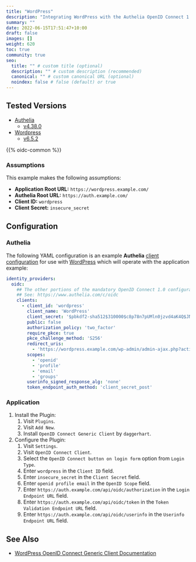 ```yaml
---
title: "WordPress"
description: "Integrating WordPress with the Authelia OpenID Connect 1.0 Provider."
summary: ""
date: 2022-06-15T17:51:47+10:00
draft: false
images: []
weight: 620
toc: true
community: true
seo:
  title: "" # custom title (optional)
  description: "" # custom description (recommended)
  canonical: "" # custom canonical URL (optional)
  noindex: false # false (default) or true
---
```


## Tested Versions

* [Authelia]
  * [v4.38.0](https://github.com/authelia/authelia/releases/tag/v4.38.0)
* [Wordpress]
  * [v6.5.2](https://core.svn.wordpress.org/tags/6.5.2/)

{{% oidc-common %}}

### Assumptions

This example makes the following assumptions:

* __Application Root URL:__ `https://wordpress.example.com/`
* __Authelia Root URL:__ `https://auth.example.com/`
* __Client ID:__ `wordpress`
* __Client Secret:__ `insecure_secret`

## Configuration

### Authelia

The following YAML configuration is an example __Authelia__ [client configuration] for use with [WordPress] which will
operate with the application example:

```yaml {title="configuration.yml"}
identity_providers:
  oidc:
    ## The other portions of the mandatory OpenID Connect 1.0 configuration go here.
    ## See: https://www.authelia.com/c/oidc
    clients:
      - client_id: 'wordpress'
        client_name: 'WordPress'
        client_secret: '$pbkdf2-sha512$310000$c8p78n7pUMln0jzvd4aK4Q$JNRBzwAo0ek5qKn50cFzzvE9RXV88h1wJn5KGiHrD0YKtZaR/nCb2CJPOsKaPK0hjf.9yHxzQGZziziccp6Yng'  # The digest of 'insecure_secret'.
        public: false
        authorization_policy: 'two_factor'
        require_pkce: true
        pkce_challenge_method: 'S256'
        redirect_uris:
          - 'https://wordpress.example.com/wp-admin/admin-ajax.php?action=openid-connect-authorize'
        scopes:
          - 'openid'
          - 'profile'
          - 'email'
          - 'groups'
        userinfo_signed_response_alg: 'none'
        token_endpoint_auth_method: 'client_secret_post'
```

### Application

1. Install the Plugin:
   1. Visit `Plugins`.
   2. Visit `Add New`.
   3. Install `OpenID Connect Generic Client` by `daggerhart`.
2. Configure the Plugin:
   1. Visit `Settings`.
   2. Visit `OpenID Connect Client`.
   3. Select the `OpenID Connect button on login form` option from `Login Type`.
   4. Enter `wordpress` in the `Client ID` field.
   5. Enter `insecure_secret` in the `Client Secret` field.
   6. Enter `openid profile email` in the `OpenID Scope` field.
   7. Enter `https://auth.example.com/api/oidc/authorization` in the `Login Endpoint URL` field.
   8. Enter `https://auth.example.com/api/oidc/token` in the `Token Validation Endpoint URL` field.
   9. Enter `https://auth.example.com/api/oidc/userinfo` in the `Userinfo Endpoint URL` field.

## See Also

- [WordPress OpenID Connect Generic Client Documentation](https://wordpress.org/plugins/daggerhart-openid-connect-generic/)

[WordPress]: https://en-au.wordpress.org/
[Authelia]: https://www.authelia.com
[OpenID Connect 1.0]: ../../openid-connect/introduction.md
[client configuration]: ../../../configuration/identity-providers/openid-connect/clients.md
